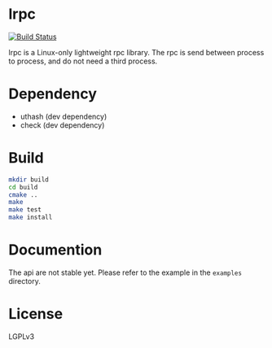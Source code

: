 # lrpc
[![Build Status](https://travis-ci.org/Kxuan/lrpc.svg?branch=master)](https://travis-ci.org/Kxuan/lrpc)

lrpc is a Linux-only lightweight rpc library. The rpc is send between process to process, and do not need a third process.

# Dependency
- uthash  (dev dependency)
- check (dev dependency)

# Build
```bash
mkdir build
cd build
cmake ..
make
make test
make install
```

# Documention
The api are not stable yet. Please refer to the example in the `examples` directory.

# License
LGPLv3
